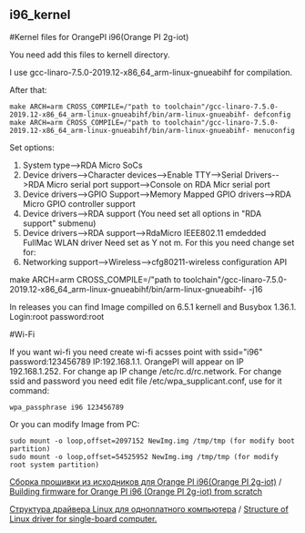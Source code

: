 ## i96_kernel
#Kernel files for OrangePI i96(Orange PI 2g-iot)

You need add this files to kernell directory. 

I use gcc-linaro-7.5.0-2019.12-x86_64_arm-linux-gnueabihf for compilation.

After that:

```
make ARCH=arm CROSS_COMPILE=/"path to toolchain"/gcc-linaro-7.5.0-2019.12-x86_64_arm-linux-gnueabihf/bin/arm-linux-gnueabihf- defconfig
make ARCH=arm CROSS_COMPILE=/"path to toolchain"/gcc-linaro-7.5.0-2019.12-x86_64_arm-linux-gnueabihf/bin/arm-linux-gnueabihf- menuconfig
```

Set options:

1. System type-->RDA Micro SoCs
2. Device drivers-->Character devices-->Enable TTY-->Serial Drivers-->RDA Micro serial port support-->Console on RDA Micr serial port
3. Device drivers-->GPIO Support-->Memory Mapped GPIO drivers-->RDA Micro GPIO controller support
4. Device drivers-->RDA support  (You need set all options in "RDA support" submenu)
5. Device drivers-->RDA support-->RdaMicro IEEE802.11 emdedded FullMac WLAN driver Need set as Y not m. For this you need change set for:
6. Networking support-->Wireless-->cfg80211-wireless configuration API 


make ARCH=arm CROSS_COMPILE=/"path to toolchain"/gcc-linaro-7.5.0-2019.12-x86_64_arm-linux-gnueabihf/bin/arm-linux-gnueabihf- -j16

In releases you can find Image compilled on 6.5.1 kernell and Busybox 1.36.1. Login:root password:root

#Wi-Fi

If you want wi-fi you need create wi-fi acsses point with ssid="i96" password:123456789 IP:192.168.1.1. OrangePI will appear on IP 192.168.1.252. For change ap IP change /etc/rc.d/rc.network. For change ssid and password you need edit file /etc/wpa_supplicant.conf, use for it command:

`wpa_passphrase i96 123456789`

Or you can modify Image from PC:

```
sudo mount -o loop,offset=2097152 NewImg.img /tmp/tmp (for modify boot partition)
sudo mount -o loop,offset=54525952 NewImg.img /tmp/tmp (for modify root system partition)
```

[Сборка прошивки из исходников для Orange PI i96(Orange PI 2g-iot)](https://habr.com/ru/articles/763996/) / [Building firmware for Orange PI i96 (Orange PI 2g-iot) from scratch](https://habr.com/ru/articles/804233/)

[Структура драйвера Linux для одноплатного компьютера](https://habr.com/ru/articles/782858/) / [Structure of Linux driver for single-board computer.](https://habr.com/ru/articles/808425/)